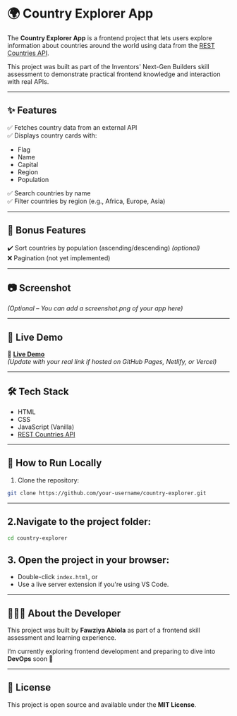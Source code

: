 # 🌍 Country Explorer App

The **Country Explorer App** is a frontend project that lets users explore information about countries around the world using data from the [REST Countries API](https://restcountries.com/).

This project was built as part of the Inventors' Next-Gen Builders skill assessment to demonstrate practical frontend knowledge and interaction with real APIs.

---

## ✨ Features

✅ Fetches country data from an external API  
✅ Displays country cards with:
- Flag
- Name
- Capital
- Region
- Population

✅ Search countries by name  
✅ Filter countries by region (e.g., Africa, Europe, Asia)

---

## 🌟 Bonus Features

✔️ Sort countries by population (ascending/descending) *(optional)*  
❌ Pagination (not yet implemented)

---

## 📷 Screenshot

*(Optional – You can add a screenshot.png of your app here)*

---

## 🚀 Live Demo

🔗 **[Live Demo]( https://fawziyaabiola.github.io/country-explorer/)**  
*(Update with your real link if hosted on GitHub Pages, Netlify, or Vercel)*

---

## 🛠️ Tech Stack

- HTML
- CSS
- JavaScript (Vanilla)
- [REST Countries API](https://restcountries.com/)

---

## 🧪 How to Run Locally

1. Clone the repository:
```bash
git clone https://github.com/your-username/country-explorer.git
```

---

## 2.Navigate to the project folder:

```bash
cd country-explorer
```
## 3. Open the project in your browser:

- Double-click `index.html`, or  
- Use a live server extension if you're using VS Code.

---

## 🙋🏽‍♀️ About the Developer

This project was built by **Fawziya Abiola** as part of a frontend skill assessment and learning experience.

I’m currently exploring frontend development and preparing to dive into **DevOps** soon 🚀

---

## 📄 License

This project is open source and available under the **MIT License**.



